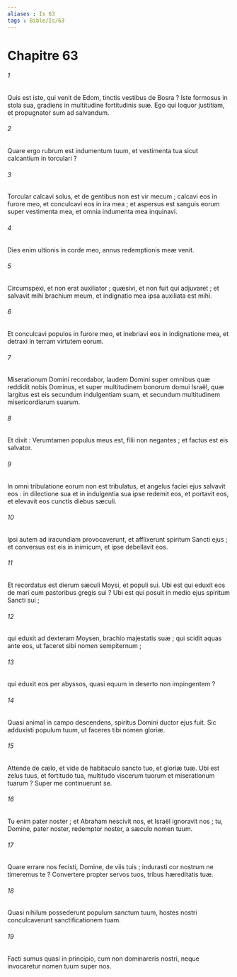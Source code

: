 ```yaml
---
aliases : Is 63
tags : Bible/Is/63
---
```


# Chapitre 63

###### 1
Quis est iste, qui venit de Edom, tinctis vestibus de Bosra ? Iste formosus in stola sua, gradiens in multitudine fortitudinis suæ. Ego qui loquor justitiam, et propugnator sum ad salvandum.
###### 2
Quare ergo rubrum est indumentum tuum, et vestimenta tua sicut calcantium in torculari ?
###### 3
Torcular calcavi solus, et de gentibus non est vir mecum ; calcavi eos in furore meo, et conculcavi eos in ira mea ; et aspersus est sanguis eorum super vestimenta mea, et omnia indumenta mea inquinavi.
###### 4
Dies enim ultionis in corde meo, annus redemptionis meæ venit.
###### 5
Circumspexi, et non erat auxiliator ; quæsivi, et non fuit qui adjuvaret ; et salvavit mihi brachium meum, et indignatio mea ipsa auxiliata est mihi.
###### 6
Et conculcavi populos in furore meo, et inebriavi eos in indignatione mea, et detraxi in terram virtutem eorum.
###### 7
Miserationum Domini recordabor, laudem Domini super omnibus quæ reddidit nobis Dominus, et super multitudinem bonorum domui Israël, quæ largitus est eis secundum indulgentiam suam, et secundum multitudinem misericordiarum suarum.
###### 8
Et dixit : Verumtamen populus meus est, filii non negantes ; et factus est eis salvator.
###### 9
In omni tribulatione eorum non est tribulatus, et angelus faciei ejus salvavit eos : in dilectione sua et in indulgentia sua ipse redemit eos, et portavit eos, et elevavit eos cunctis diebus sæculi.
###### 10
Ipsi autem ad iracundiam provocaverunt, et afflixerunt spiritum Sancti ejus ; et conversus est eis in inimicum, et ipse debellavit eos.
###### 11
Et recordatus est dierum sæculi Moysi, et populi sui. Ubi est qui eduxit eos de mari cum pastoribus gregis sui ? Ubi est qui posuit in medio ejus spiritum Sancti sui ;
###### 12
qui eduxit ad dexteram Moysen, brachio majestatis suæ ; qui scidit aquas ante eos, ut faceret sibi nomen sempiternum ;
###### 13
qui eduxit eos per abyssos, quasi equum in deserto non impingentem ?
###### 14
Quasi animal in campo descendens, spiritus Domini ductor ejus fuit. Sic adduxisti populum tuum, ut faceres tibi nomen gloriæ.
###### 15
Attende de cælo, et vide de habitaculo sancto tuo, et gloriæ tuæ. Ubi est zelus tuus, et fortitudo tua, multitudo viscerum tuorum et miserationum tuarum ? Super me continuerunt se.
###### 16
Tu enim pater noster ; et Abraham nescivit nos, et Israël ignoravit nos ; tu, Domine, pater noster, redemptor noster, a sæculo nomen tuum.
###### 17
Quare errare nos fecisti, Domine, de viis tuis ; indurasti cor nostrum ne timeremus te ? Convertere propter servos tuos, tribus hæreditatis tuæ.
###### 18
Quasi nihilum possederunt populum sanctum tuum, hostes nostri conculcaverunt sanctificationem tuam.
###### 19
Facti sumus quasi in principio, cum non dominareris nostri, neque invocaretur nomen tuum super nos.
